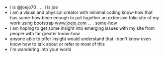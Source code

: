 * i is @joejo70 . . . i is joe
* i am a visual and physical creator with minimal coding know-how that has some-how been enough to put together an extensive folio site of my work using bootstrap www.joejo.com . . . some-how
* i am hoping to get some insight into emerging issues with my site from people with far greater know-how
* anyone able to offer insight would understand that i don't know even know how to talk about or refer to most of this
* i'm wandering into your world

<!---
joejo70/joejo70 is a ✨ special ✨ repository because its `README.md` (this file) appears on your GitHub profile.
You can click the Preview link to take a look at your changes.
--->
